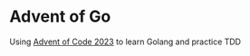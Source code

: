 # Advent of Go

Using [Advent of Code 2023](https://adventofcode.com/2023) to learn Golang and practice TDD
